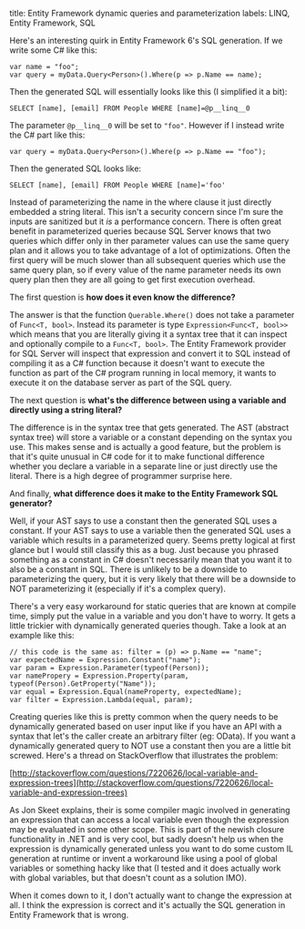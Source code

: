 title: Entity Framework dynamic queries and parameterization
labels: LINQ, Entity Framework, SQL

Here's an interesting quirk in Entity Framework 6's SQL generation. If we write some C# like this:

    var name = "foo";
    var query = myData.Query<Person>().Where(p => p.Name == name);

Then the generated SQL will essentially looks like this (I simplified it a bit):

    SELECT [name], [email] FROM People WHERE [name]=@p__linq__0

The parameter `@p__linq__0` will be set to `"foo"`. However if I instead write the C# part like this:

    var query = myData.Query<Person>().Where(p => p.Name == "foo");

Then the generated SQL looks like:

    SELECT [name], [email] FROM People WHERE [name]='foo'

Instead of parameterizing the name in the where clause it just directly embedded a string literal. This isn't a security
concern since I'm sure the inputs are sanitized but it *is* a performance concern. There is often great benefit in
parameterized queries because SQL Server knows that two queries which differ only in ther parameter values can use the
same query plan and it allows you to take advantage of a lot of optimizations. Often the first query will be much slower
than all subsequent queries which use the same query plan, so if every value of the name parameter needs its own query
plan then they are all going to get first execution overhead.

The first question is **how does it even know the difference?**

The answer is that the function `Querable.Where()` does not take a parameter of `Func<T, bool>`. Instead its parameter
is type `Expression<Func<T, bool>>` which means that you are literally giving it a syntax tree that it can inspect and
optionally compile to a `Func<T, bool>`. The Entity Framework provider for SQL Server will inspect that expression and
convert it to SQL instead of compiling it as a C# function because it doesn't want to execute the function as part of the
C# program running in local memory, it wants to execute it on the database server as part of the SQL query.

The next question is **what's the difference between using a variable and directly using a string literal?**

The difference is in the syntax tree that gets generated. The AST (abstract syntax tree) will store a variable or a
constant depending on the syntax you use. This makes sense and is actually a good feature, but the problem is that it's
quite unusual in C# code for it to make functional difference whether you declare a variable in a separate line or just
directly use the literal. There is a high degree of programmer surprise here.

And finally, **what difference does it make to the Entity Framework SQL generator?**

Well, if your AST says to use a constant then the generated SQL uses a constant. If your AST says to use a variable then
the generated SQL uses a variable which results in a parameterized query. Seems pretty logical at first glance but I
would still classify this as a bug. Just because you phrased something as a constant in C# doesn't necessarily mean that
you want it to also be a constant in SQL. There is unlikely to be a downside to parameterizing the query, but it is very
likely that there will be a downside to NOT parameterizing it (especially if it's a complex query).

There's a very easy workaround for static queries that are known at compile time, simply put the value in a variable and
you don't have to worry. It gets a little trickier with dynamically generated queries though. Take a look at an example
like this:

    // this code is the same as: filter = (p) => p.Name == "name";
    var expectedName = Expression.Constant("name");
    var param = Expression.Parameter(typeof(Person));
    var namePropery = Expression.Property(param, typeof(Person).GetProperty("Name"));
    var equal = Expression.Equal(nameProperty, expectedName);
    var filter = Expression.Lambda(equal, param);

Creating queries like this is pretty common when the query needs to be dynamically generated based on user input like
if you have an API with a syntax that let's the caller create an arbitrary filter (eg: OData). If you want a dynamically
generated query to NOT use a constant then you are a little bit screwed. Here's a thread on StackOverflow that illustrates
the problem:

[http://stackoverflow.com/questions/7220626/local-variable-and-expression-trees](http://stackoverflow.com/questions/7220626/local-variable-and-expression-trees)

As Jon Skeet explains, their is some compiler magic involved in generating an expression that can access a local variable
even though the expression may be evaluated in some other scope. This is part of the newish closure functionality in .NET
and is very cool, but sadly doesn't help us when the expression is dynamically generated unless you want to do some custom
IL generation at runtime or invent a workaround like using a pool of global variables or something hacky like that (I
tested and it does actually work with global variables, but that doesn't count as a solution IMO).

When it comes down to it, I don't actually want to change the expression at all. I think the expression is correct and it's
actually the SQL generation in Entity Framework that is wrong.

